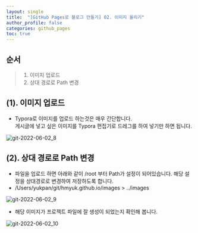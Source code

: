 ```yaml
---
layout: single
title:  "[GitHub Pages로 블로그 만들기] 02. 이미지 올리기"
author_profile: false
categories: github_pages
toc: true
---
```


## 순서

>1. 이미지 업로드 
>2. 상대 경로로 Path 변경



## (1). 이미지 업로드

- Typora로 이미지를 업로드 하는것은 매우 간단합니다.   
  게시글에 넣고 싶은 이미지를 Typora 편집기로 드레그를 하여 넣기만 하면 됩니다.

![git-2022-06-02_8](https://hmyuk.github.io/images/2022-06-02-git_02/git-2022-06-02_8.png)



## (2). 상대 경로로 Path 변경

- 파일을 업로드 하면 아래와 같이 /root 부터 Path가 설정이 되어있습니다. 해당 설정을 상대경로로 변경하여 저장하도록 합니다.
- /Users/yukpan/git/hmyuk.github.io/images > ../images

![git-2022-06-02_9](https://hmyuk.github.io/images/2022-06-02-git_02/git-2022-06-02_9.png)

- 해당 이미지가 프로젝트 파일에 잘 생성이 되었는지 확인해 봅니다.

![git-2022-06-02_10](https://hmyuk.github.io/images/2022-06-02-git_02/git-2022-06-02_10.png)